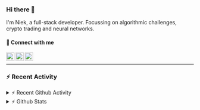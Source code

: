 ### Hi there 👋
I'm Niek, a full-stack developer. Focussing on algorithmic challenges, crypto trading and neural networks.

#### 📩 Connect with me

[<img align="left" alt="codeSTACKr | Twitter" width="22px" src="https://cdn.jsdelivr.net/npm/simple-icons@v3/icons/twitter.svg" />][twitter]
[<img align="left" alt="codeSTACKr | LinkedIn" width="22px" src="https://cdn.jsdelivr.net/npm/simple-icons@v3/icons/linkedin.svg" />][linkedin]
[<img align="left" alt="codeSTACKr | Instagram" width="22px" src="https://cdn.jsdelivr.net/npm/simple-icons@v3/icons/instagram.svg" />][instagram]

<br/>

---
### :zap: Recent Activity


<details>
    <summary>⚡ Recent Github Activity</summary>

<!--START_SECTION:activity-->
1. 🗣 Commented on [#335](https://github.com/DigitalExcellence/dex-frontend/issues/335) in [DigitalExcellence/dex-frontend](https://github.com/DigitalExcellence/dex-frontend)
2. 💪 Opened PR [#335](https://github.com/DigitalExcellence/dex-frontend/pull/335) in [DigitalExcellence/dex-frontend](https://github.com/DigitalExcellence/dex-frontend)
3. ❗️ Opened issue [#334](https://github.com/DigitalExcellence/dex-frontend/issues/334) in [DigitalExcellence/dex-frontend](https://github.com/DigitalExcellence/dex-frontend)
4. ❗️ Opened issue [#332](https://github.com/DigitalExcellence/dex-frontend/issues/332) in [DigitalExcellence/dex-frontend](https://github.com/DigitalExcellence/dex-frontend)
5. 💪 Opened PR [#315](https://github.com/DigitalExcellence/dex-frontend/pull/315) in [DigitalExcellence/dex-frontend](https://github.com/DigitalExcellence/dex-frontend)
<!--END_SECTION:activity-->
</details>
<details>
  <summary>⚡ Github Stats</summary>

  <img align="left" alt="codeSTACKr's Github Stats" src="https://github-readme-stats.codestackr.vercel.app/api?username=niekvandam&show_icons=true&hide_border=true" />

</details>


[twitter]: https://twitter.com/overclockedc
[instagram]: https://instagram.com/niekvandamn  
[linkedin]: https://www.linkedin.com/in/niek-van-dam-514711131/
